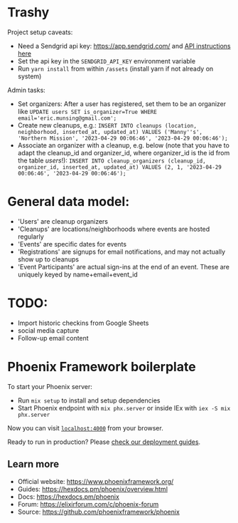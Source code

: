 # Trashy

Project setup caveats:
- Need a Sendgrid api key: https://app.sendgrid.com/ and [API instructions here](https://hexdocs.pm/swoosh/Swoosh.Adapters.Sendgrid.html)
- Set the api key in the `SENDGRID_API_KEY` environment variable 
- Run `yarn install` from within `/assets` (install yarn if not already on system)

Admin tasks:
- Set organizers: After a user has registered, set them to be an organizer like `UPDATE users SET is_organizer=True WHERE email='eric.munsing@gmail.com';`
- Create new cleanups, e.g.: `INSERT INTO cleanups (location, neighborhood, inserted_at, updated_at) VALUES ('Manny''s', 'Northern Mission', '2023-04-29 00:06:46', '2023-04-29 00:06:46');`
- Associate an organizer with a cleanup, e.g. below (note that you have to adapt the cleanup_id and organizer_id, where organizer_id is the id from the table *users*!): 
`INSERT INTO cleanup_organizers (cleanup_id, organizer_id, inserted_at, updated_at) VALUES (2, 1, '2023-04-29 00:06:46', '2023-04-29 00:06:46');`

# General data model:
- 'Users' are cleanup organizers
- 'Cleanups' are locations/neighborhoods where events are hosted regularly
- 'Events' are specific dates for events
- 'Registrations' are signups for email notifications, and may not actually show up to cleanups
- 'Event Participants' are actual sign-ins at the end of an event.  These are uniquely keyed by name+email+event_id

# TODO:
- Import historic checkins from Google Sheets
- social media capture
- Follow-up email content

# Phoenix Framework boilerplate

To start your Phoenix server:

  * Run `mix setup` to install and setup dependencies
  * Start Phoenix endpoint with `mix phx.server` or inside IEx with `iex -S mix phx.server`

Now you can visit [`localhost:4000`](http://localhost:4000) from your browser.

Ready to run in production? Please [check our deployment guides](https://hexdocs.pm/phoenix/deployment.html).

## Learn more

  * Official website: https://www.phoenixframework.org/
  * Guides: https://hexdocs.pm/phoenix/overview.html
  * Docs: https://hexdocs.pm/phoenix
  * Forum: https://elixirforum.com/c/phoenix-forum
  * Source: https://github.com/phoenixframework/phoenix
